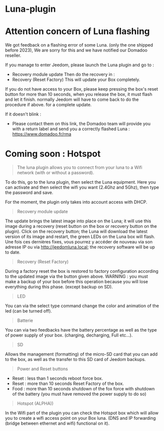 # Luna-plugin

# Attention concern of Luna flashing

We got feedback on a flashing error of some Luna. (only the one shipped before 2023),
We are sorry for this and we have notified our Domadoo reseller.

If you manage to enter Jeedom, please launch the Luna plugin and go to : 
  - Recovery module update
Then do the recovery in :
  - Recovery (Reset Factory)
This will update your Box completely.

If you do not have access to your Box, please keep pressing the box's reset button for more than 10 seconds, when you release the box, it must flash and let it finish. normally Jeedom will have to come back to do the procedure if above. for a complete update.

If it doesn't blink : 
 - Please contact them on this link, the Domadoo team will provide you with a return label and send you a correctly flashed Luna :
https://www.domadoo.fr/rma

# Coming soon : Hotspot

> The luna plugin allows you to connect from your luna to a Wifi network (with or without a password).

To do this, go to the luna plugin, then select the Luna equipment. Here you can activate and then select the wifi you want (2.4Ghz and 5Ghz), then type the password and save.

For the moment, the plugin only takes into account access with DHCP.

> Recovery module update

The update brings the latest image into place on the Luna; it will use this image during a recovery (reset button on the box or recovery button on the plugin).
Click on the recovery button; the Luna will download the latest version of its image and restart, the green LEDs on the Luna box will flash. 
Une fois ces dernières fixes, vous pourrez y accéder de nouveau via son adresse IP ou via http://jeedomluna.local; the recovery software will be up to date.

> Recovery (Reset Factory)

During a factory reset the box is restored to factory configuration according to the updated image via the button given above. WARNING : you must make a backup of your box before this operation because you will lose everything during this phase. (except backup on SD).

> LED

You can via the select type command change the color and animation of the led (can be turned off).

> Batterie

You can via two feedbacks have the battery percentage as well as the type of power supply of your box. (charging, decharging, Full etc…).

> SD

Allows the management (formatting) of the micro-SD card that you can add to the box, as well as the transfer to this SD card of Jeedom backups.

> Power and Reset buttons

- Reset : less than 1 seconds reboot force box.
- Reset : more than 10 seconds Reset Factory of the box.
- Food : more than 10 seconds shutdown of the fox force with shutdown of the battery (you must have removed the power supply to do so)

> Hotspot (ALPHA))

In the Wifi part of the plugin you can check the Hotspot box which will allow you to create a wifi access point on your Box luna. (DNS and IP forwarding (bridge between ethernet and wifi) functional on it).
